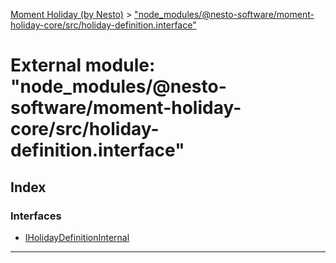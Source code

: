 [Moment Holiday (by Nesto)](../README.md) > ["node_modules/@nesto-software/moment-holiday-core/src/holiday-definition.interface"](../modules/_node_modules__nesto_software_moment_holiday_core_src_holiday_definition_interface_.md)

# External module: "node_modules/@nesto-software/moment-holiday-core/src/holiday-definition.interface"

## Index

### Interfaces

* [IHolidayDefinitionInternal](../interfaces/_node_modules__nesto_software_moment_holiday_core_src_holiday_definition_interface_.iholidaydefinitioninternal.md)

---

